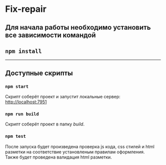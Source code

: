 # Fix-repair

## Для начала работы необходимо установить все зависимости командой

## `npm install`

---

## Доступные скрипты

### `npm start`

Скрипт соберёт проект и запустит локальные сервер:
[http://localhost:7951](http://localhost:7951)

### `npm run build`

Скрипт соберёт проект в папку _build_.

### `npm test`

После запуска будет произведена проверка js кода, 
css стилей и html разметки на соответствие установленым правилам оформления.\
Также будет проведена валидация html разметки.
